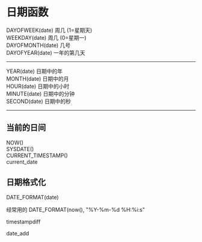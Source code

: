 # 日期函数

DAYOFWEEK\(date\)    周几 \(1=星期天\)  
WEEKDAY\(date\)      周几 \(0=星期一\)  
DAYOFMONTH\(date\)    几号  
DAYOFYEAR\(date\)    一年的第几天

---

YEAR\(date\)        日期中的年  
MONTH\(date\)        日期中的月  
HOUR\(date\)        日期中的小时  
MINUTE\(date\)       日期中的分钟  
SECOND\(date\)        日期中的秒

---

## 当前的日间

NOW\(\)  
SYSDATE\(\)  
CURRENT\_TIMESTAMP\(\)  
current\_date

## 日期格式化

DATE\_FORMAT\(date\)

经常用的 DATE\_FORMAT\(now\(\), "%Y-%m-%d %H:%i:s"

timestampdiff

date\_add

